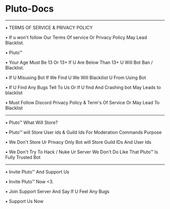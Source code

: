 # Pluto-Docs

________________________________________________________________________________________

• TERMS OF SERVICE & PRIVACY POLICY

• If u won't follow Our Terms Of service Or Privacy Policy May Lead Blacklist.

• Pluto™

• Your Age Must Be 13 Or 13+ If U Are Below Than 13+ U Will Bot Ban / Blacklist.

• If U Misusing Bot If We Find U We Will Blackilist U From Using Bot

• If U Find Any Bugs Tell To Us Or If U find And Crashing bot May Leads to blacklist

• Must Follow Discord Privacy Policy & Term's Of Service Or May Lead To Blacklist

________________________________________________________________________________________

• Pluto™ What Will Store?

• Pluto™ will Store User ids & Guild Ids For Moderation Commands Purpose

• We Don't Store Ur Privacy Only Bot will Store Guild IDs And User Ids

• We Don't Try To Hack / Nuke Ur Server We Don't Do Like That Pluto™ Is Fully Trusted Bot

________________________________________________________________________________________

• Invite Pluto™ And Support Us

• Invite Pluto™ Now <3.

• Join Support Server And Say If U Feel Any Bugs

• Support Us Now


